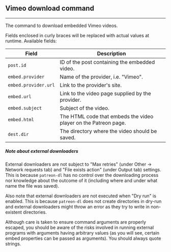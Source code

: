 ## Vimeo download command

---

The command to download embedded Vimeo videos.

Fields enclosed in curly braces will be replaced with actual values at runtime. Available fields:

| Field                | Description                                                     |
| -------------------- | --------------------------------------------------------------- |
| `post.id`            | ID of the post containing the embedded video.                   |
| `embed.provider`     | Name of the provider, i.e. "Vimeo".                             |
| `embed.provider.url` | Link to the provider's site.                                    |
| `embed.url`          | Link to the video page supplied by the provider.                |
| `embed.subject`      | Subject of the video.                                           |
| `embed.html`         | The HTML code that embeds the video player on the Patreon page. |
| `dest.dir`           | The directory where the video should be saved.                  |

##### Note about external downloaders

External downloaders are not subject to "Max retries" (under Other -> Network requests tab) and "File exists action" (under Output tab) settings. This is because `patreon-dl` has no control over the downloading process nor knowledge about the outcome of it (including where and under what name the file was saved).

Also note that external downloaders are not executed when "Dry run" is enabled. This is because `patreon-dl` does not create directories in dry-run and external downloaders might throw an error as they try to write in non-existent directories.

Although care is taken to ensure command arguments are properly escaped, you should be aware of the risks involved in running external programs with arguments having arbitrary values (as you will see, certain embed properties can be passed as arguments). You should always quote strings.
